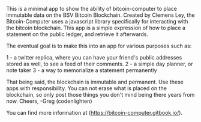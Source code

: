 This is a minimal app to show the ability of bitcoin-computer to place immutable data on the BSV Bitcoin Blockchain. Created by Clemens Ley, the Bitcoin-Computer uses a javascript library specifically for interacting with the bitcoin blockchain. This app is a simple expression of how to place a statement on the public ledger, and retrieve it afterwards.

The eventual goal is to make this into an app for various purposes such as:

1 - a twitter replica, where you can have your friend's public addresses stored as well, to see a feed of their comments. 
2 - a simple day planner, or note taker
3 - a way to memorialize a statement permanently

That being said, the blockchain is immutable and permanent. Use these apps with responsibility. You can not erase what is placed on the blockchain, so only post those things you don't mind being there years from now. Cheers, -Greg (codenlighten)

You can find more information at (https://bitcoin-computer.gitbook.io/). 
